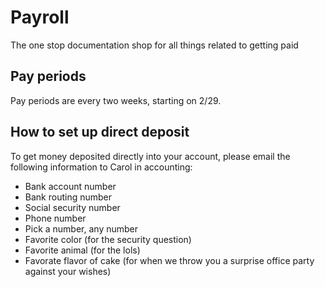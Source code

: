 # Payroll

The one stop documentation shop for all things related to getting paid

## Pay periods

Pay periods are every two weeks, starting on 2/29.

## How to set up direct deposit

To get money deposited directly into your account, please email the following information to Carol in accounting:

* Bank account number
* Bank routing number
* Social security number
* Phone number
* Pick a number, any number
* Favorite color (for the security question)
* Favorite animal (for the lols)
* Favorate flavor of cake (for when we throw you a surprise office party against your wishes)